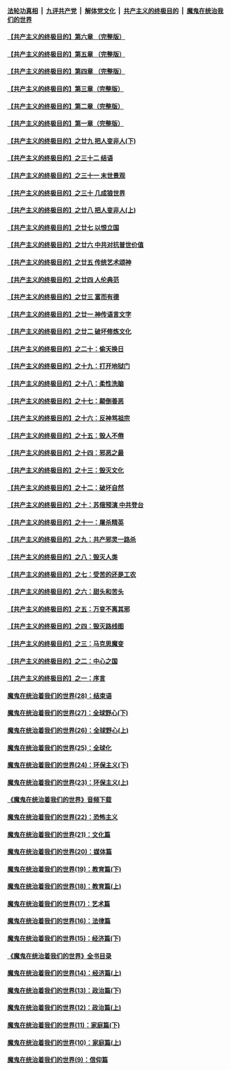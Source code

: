 ####  [法轮功真相](../../../../basic/blob/master/README.md?t=03061253) &nbsp;|&nbsp; [九评共产党](../../../../9ping.md/blob/master/README.md?t=03061253) &nbsp;|&nbsp; [解体党文化](../../../../jtdwh.md/blob/master/README.md?t=03061253)  &nbsp;|&nbsp; [共产主义的终极目的](../../../../gczydzjmd.md/blob/master/README.md?t=03061253) &nbsp;|&nbsp; [魔鬼在统治我们的世界](../../../../mgztzwmdsj.md/blob/master/README.md?t=03061253) 

#### [【共产主义的终极目的】第六章 （完整版）](../pages/nsc422/n11428913.md?t=03061253) 

#### [【共产主义的终极目的】第五章 （完整版）](../pages/nsc422/n11428912.md?t=03061253) 

#### [【共产主义的终极目的】第四章 （完整版）](../pages/nsc422/n11428907.md?t=03061253) 

#### [【共产主义的终极目的】第三章（完整版）](../pages/nsc422/n11428848.md?t=03061253) 

#### [【共产主义的终极目的】第二章（完整版）](../pages/nsc422/n11428831.md?t=03061253) 

#### [【共产主义的终极目的】第一章（完整版）](../pages/nsc422/n11417651.md?t=03061253) 

#### [【共产主义的终极目的】之廿九 把人变非人(下)](../pages/nsc422/n11344140.md?t=03061253) 

#### [【共产主义的终极目的】之三十二 结语](../pages/nsc422/n11360535.md?t=03061253) 

#### [【共产主义的终极目的】之三十一 末世景观](../pages/nsc422/n11351129.md?t=03061253) 

#### [【共产主义的终极目的】之三十 几成狼世界](../pages/nsc422/n11348280.md?t=03061253) 

#### [【共产主义的终极目的】之廿八 把人变非人(上)](../pages/nsc422/n11340492.md?t=03061253) 

#### [【共产主义的终极目的】之廿七 以恨立国](../pages/nsc422/n11336944.md?t=03061253) 

#### [【共产主义的终极目的】之廿六 中共对抗普世价值](../pages/nsc422/n11324785.md?t=03061253) 

#### [【共产主义的终极目的】之廿五 传统艺术颂神](../pages/nsc422/n11296396.md?t=03061253) 

#### [【共产主义的终极目的】之廿四 人伦典范](../pages/nsc422/n11296397.md?t=03061253) 

#### [【共产主义的终极目的】之廿三 富而有德](../pages/nsc422/n11283598.md?t=03061253) 

#### [【共产主义的终极目的】之廿一 神传语言文字](../pages/nsc422/n11263265.md?t=03061253) 

#### [【共产主义的终极目的】之廿二 破坏修炼文化](../pages/nsc422/n11245728.md?t=03061253) 

#### [【共产主义的终极目的】之二十：偷天换日](../pages/nsc422/n11238846.md?t=03061253) 

#### [【共产主义的终极目的】之十九：打开地狱门](../pages/nsc422/n11206376.md?t=03061253) 

#### [【共产主义的终极目的】之十八：柔性洗脑](../pages/nsc422/n11199994.md?t=03061253) 

#### [【共产主义的终极目的】之十七：颠倒善恶](../pages/nsc422/n11179782.md?t=03061253) 

#### [【共产主义的终极目的】之十六：反神骂祖宗](../pages/nsc422/n11166798.md?t=03061253) 

#### [【共产主义的终极目的】之十五：毁人不倦](../pages/nsc422/n11166792.md?t=03061253) 

#### [【共产主义的终极目的】之十四：邪恶之最](../pages/nsc422/n11150249.md?t=03061253) 

#### [【共产主义的终极目的】之十三：毁灭文化](../pages/nsc422/n11135227.md?t=03061253) 

#### [【共产主义的终极目的】之十二：破坏自然](../pages/nsc422/n11135214.md?t=03061253) 

#### [【共产主义的终极目的】之十：苏俄预演 中共登台](../pages/nsc422/n11118424.md?t=03061253) 

#### [【共产主义的终极目的】之十一：屠杀精英](../pages/nsc422/n11118442.md?t=03061253) 

#### [【共产主义的终极目的】之九：共产邪灵一路杀](../pages/nsc422/n11114139.md?t=03061253) 

#### [【共产主义的终极目的】之八：毁灭人类](../pages/nsc422/n11108503.md?t=03061253) 

#### [【共产主义的终极目的】之七：受苦的还是工农](../pages/nsc422/n11101809.md?t=03061253) 

#### [【共产主义的终极目的】之六：甜头和苦头](../pages/nsc422/n11096971.md?t=03061253) 

#### [【共产主义的终极目的】之五：万变不离其邪](../pages/nsc422/n11091285.md?t=03061253) 

#### [【共产主义的终极目的】之四：毁灭路线图](../pages/nsc422/n11086284.md?t=03061253) 

#### [【共产主义的终极目的】之三：马克思魔变](../pages/nsc422/n11061941.md?t=03061253) 

#### [【共产主义的终极目的】之二：中心之国](../pages/nsc422/n11047728.md?t=03061253) 

#### [【共产主义的终极目的】之一：序言](../pages/nsc422/n11086077.md?t=03061253) 

#### [魔鬼在统治着我们的世界(28)：结束语](../pages/nsc422/n10936246.md?t=03061253) 

#### [魔鬼在统治着我们的世界(27)：全球野心(下)](../pages/nsc422/n10928319.md?t=03061253) 

#### [魔鬼在统治着我们的世界(26)：全球野心(上)](../pages/nsc422/n10900318.md?t=03061253) 

#### [魔鬼在统治着我们的世界(25)：全球化](../pages/nsc422/n10788205.md?t=03061253) 

#### [魔鬼在统治着我们的世界(24)：环保主义(下)](../pages/nsc422/n10695307.md?t=03061253) 

#### [魔鬼在统治着我们的世界(23)：环保主义(上)](../pages/nsc422/n10688613.md?t=03061253) 

#### [《魔鬼在统治着我们的世界》音频下载](../pages/nsc422/n10635553.md?t=03061253) 

#### [魔鬼在统治着我们的世界(22)：恐怖主义](../pages/nsc422/n10614727.md?t=03061253) 

#### [魔鬼在统治着我们的世界(21)：文化篇](../pages/nsc422/n10597706.md?t=03061253) 

#### [魔鬼在统治着我们的世界(20)：媒体篇](../pages/nsc422/n10586579.md?t=03061253) 

#### [魔鬼在统治着我们的世界(19)：教育篇(下)](../pages/nsc422/n10564808.md?t=03061253) 

#### [魔鬼在统治着我们的世界(18)：教育篇(上)](../pages/nsc422/n10526970.md?t=03061253) 

#### [魔鬼在统治着我们的世界(17)：艺术篇](../pages/nsc422/n10499093.md?t=03061253) 

#### [魔鬼在统治着我们的世界(16)：法律篇](../pages/nsc422/n10485969.md?t=03061253) 

#### [魔鬼在统治着我们的世界(15)：经济篇(下)](../pages/nsc422/n10469975.md?t=03061253) 

#### [《魔鬼在统治着我们的世界》全书目录](../pages/nsc422/n10464261.md?t=03061253) 

#### [魔鬼在统治着我们的世界(14)：经济篇(上)](../pages/nsc422/n10457370.md?t=03061253) 

#### [魔鬼在统治着我们的世界(13)：政治篇(下)](../pages/nsc422/n10448270.md?t=03061253) 

#### [魔鬼在统治着我们的世界(12)：政治篇(上)](../pages/nsc422/n10444576.md?t=03061253) 

#### [魔鬼在统治着我们的世界(11)：家庭篇(下)](../pages/nsc422/n10440961.md?t=03061253) 

#### [魔鬼在统治着我们的世界(10)：家庭篇(上)](../pages/nsc422/n10435448.md?t=03061253) 

#### [魔鬼在统治着我们的世界(9)：信仰篇](../pages/nsc422/n10432159.md?t=03061253) 

